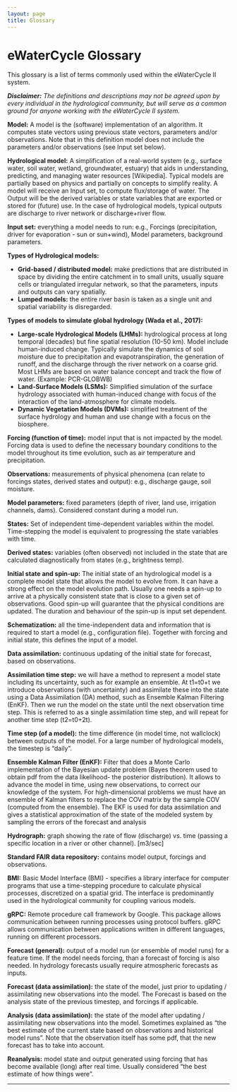 ```yaml
---
layout: page
title: Glossary
---
```

# eWaterCycle Glossary

This glossary is a list of terms commonly used within the eWaterCycle II system. 

***Disclaimer:** The definitions and descriptions may not be agreed upon by every individual in the hydrological community, but will serve as a common ground for anyone working with the eWaterCycle II system.*

**Model:** A model is the (software) implementation of an algorithm. It computes state vectors using previous state vectors, parameters and/or observations. 
Note that in this definition model does not include the parameters and/or observations (see Input set below).

**Hydrological model:** A simplification of a real-world system (e.g., surface water, soil water, wetland, groundwater, estuary) that aids in understanding, predicting, and managing water resources [Wikipedia]. Typical models are partially based on physics and partially on concepts to simplify reality. A model will receive an Input set, to compute flux/storage of water. The Output will be the derived variables or state variables that are exported or stored for (future) use. In the case of hydrological models, typical outputs are discharge to river network or discharge+river flow.

**Input set:** everything a model needs to run: e.g., Forcings (precipitation, driver for evaporation - sun or sun+wind), Model parameters, background parameters. 

**Types of Hydrological models:**
 * **Grid-based / distributed model:** make predictions that are distributed in space by dividing the entire catchment in to small units, usually square cells or triangulated irregular network, so that the parameters, inputs and outputs can vary spatially. 
 * **Lumped models:** the entire river basin is taken as a single unit and spatial variability is disregarded.
 
**Types of models to simulate global hydrology (Wada et al., 2017):**
  * **Large-scale Hydrological Models (LHMs):** hydrological process at long temporal (decades) but fine spatial resolution (10-50 km). Model include human-induced change. Typically simulate the dynamics of soil moisture due to precipitation and evapotranspiration, the generation of runoff, and the discharge  through the river network on a coarse grid. Most LHMs are based on water balance concept and track the flow of water. (Example: PCR-GLOBWB)
  * **Land-Surface Models (LSMs):** Simplified simulation of the surface hydrology associated with human-induced change with focus of the interaction of the land-atmosphere for climate models.
  * **Dynamic Vegetation Models (DVMs):** simplified treatment of the surface hydrology and human and use change with a focus on the biosphere.

**Forcing (function of time):** model input that is not impacted by the model. Forcing data is used to define the necessary boundary conditions to the model throughout its time evolution, such as air temperature and precipitation.

**Observations:** measurements of physical phenomena (can relate to forcings states, derived states and output): e.g., discharge gauge, soil moisture.

**Model parameters:** fixed parameters (depth of river, land use, irrigation channels, dams). Considered constant during a model run.

**States:** Set of independent time-dependent variables within the model. Time-stepping the model is equivalent to progressing the state variables with time. 

**Derived states:** variables (often observed) not included in the state that are calculated diagnostically from states (e.g., brightness temp).

**Initial state and spin-up:** The initial state of an hydrological model is a complete model state that allows the model to evolve from. It can have a strong effect on the model evolution path. Usually one needs a spin-up to arrive at a physically consistent state that is close to a given set of observations. Good spin-up will guarantee that the physical conditions are updated. The duration and behaviour of the spin-up is input set dependent.

**Schematization:** all the time-independent data and information that is required to start a model (e.g., configuration file). Together with forcing and initial state, this defines the input of a model.

**Data assimilation:** continuous updating of the initial state for forecast, based on observations. 

**Assimilation time step:** we will have a method to represent a model state including its uncertainty, such as for example an ensemble. At t1=t0+t we introduce observations (with uncertainty) and assimilate these into the state using a Data Assimilation (DA) method, such as Ensemble Kalman Filtering (EnKF). Then we run the model on the state until the next observation time step. This is referred to as a single assimilation time step, and will repeat for another time step (t2=t0+2t).

**Time step (of a model):** the time difference (in model time, not wallclock) between outputs of the model. For a large number of hydrological models, the timestep is “daily”.

**Ensemble Kalman Filter (EnKF):** Filter that does a Monte Carlo implementation of the Bayesian update problem (Bayes theorem used to obtain pdf from the data likelihood- the posterior distribution). It allows to advance the model in time, using new observations, to correct our knowledge of the system. For high-dimensional problems we must have an ensemble of Kalman filters to replace the COV matrix by the sample COV (computed from the ensemble). The EKF is used for data assimilation and gives a statistical approximation of the state of the modeled system by sampling the errors of the forecast and analysis 

**Hydrograph:** graph showing the rate of flow (discharge) vs. time (passing a specific location in a river or other channel). [m3/sec]

**Standard FAIR data repository:** contains model output, forcings and observations. 

**BMI:** Basic Model Interface (BMI) - specifies a library interface for computer programs that use a time-stepping procedure to calculate physical processes, discretized on a spatial grid. The interface is predominantly used in the hydrological community for coupling various models.

**gRPC:** Remote procedure call framework by Google. This package allows communication between running processes using protocol buffers. gRPC allows communication between applications written in different languages, running on different processors.

**Forecast (general):** output of a model run (or ensemble of model runs) for a feature time. If the model needs forcing, than a forecast of forcing is also needed. In hydrology forecasts usually require atmospheric forecasts as inputs.

**Forecast (data assimilation):** the state of the model, just prior to updating / assimilating new observations into the model. The Forecast is based on the analysis state of the previous timestep, and forcings if applicable.

**Analysis (data assimilation):** the state of the model after updating / assimilating new observations into the model. Sometimes explained as “the best estimate of the current state based on observations and historical model runs”. Note that the observation itself has some pdf, that the new forecast has to take into account. 

**Reanalysis:** model state and output generated using forcing that has become available (long) after real time. Usually considered “the best estimate of how things were”.

--------------------------------

